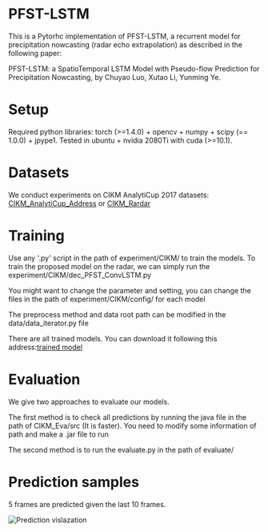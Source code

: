 # PFST-LSTM

This is a Pytorhc implementation of PFST-LSTM, a recurrent model for precipitation nowcasting (radar echo extrapolation) as described in the following paper:

PFST-LSTM: a SpatioTemporal LSTM Model with Pseudo-flow Prediction for Precipitation Nowcasting, by Chuyao Luo, Xutao Li, Yunming Ye.

# Setup

Required python libraries: torch (>=1.4.0) + opencv + numpy + scipy (== 1.0.0) + jpype1.
Tested in ubuntu + nvidia 2080Ti with cuda (>=10.1).

# Datasets
We conduct experiments on CIKM AnalytiCup 2017 datasets: [CIKM_AnalytiCup_Address](https://tianchi.aliyun.com/competition/entrance/231596/information) or [CIKM_Rardar](https://drive.google.com/drive/folders/1IqQyI8hTtsBbrZRRht3Es9eES_S4Qv2Y?usp=sharing) 

# Training
Use any '.py' script in the path of experiment/CIKM/ to train the models. To train the proposed model on the radar, we can simply run the experiment/CIKM/dec_PFST_ConvLSTM.py


You might want to change the parameter and setting, you can change the files in the path of experiment/CIKM/config/ for each model

The preprocess method and data root path can be modified in the data/data_iterator.py file

There are all trained models. You can download it following this address:[trained model](https://drive.google.com/drive/folders/1RB_V418msSLFSzplXYfzlnUZ7M79dt_l?usp=sharing)


# Evaluation
We give two approaches to evaluate our models. 


The first method is to check all predictions by running the java file in the path of CIKM_Eva/src (It is faster). You need to modify some information of path and make a .jar file to run

The second method is to run the evaluate.py in the path of evaluate/

# Prediction samples
5 frames are predicted given the last 10 frames.

![Prediction vislazation](https://github.com/luochuyao/PFST-LSTM/blob/master/evaluate/radar_res.png)

